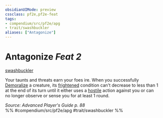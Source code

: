 ```yaml
---
obsidianUIMode: preview
cssclass: pf2e,pf2e-feat
tags:
- compendium/src/pf2e/apg
- trait/swashbuckler
aliases: ["Antagonize"]
---
```

# Antagonize  *Feat 2*  
[swashbuckler](rules/traits/swashbuckler-apg.md "Swashbuckler Class Trait")  


Your taunts and threats earn your foes ire. When you successfully [Demoralize](rules/actions/demoralize.md) a creature, its [frightened](rules/conditions.md#Frightened) condition can't decrease to less than 1 at the end of its turn until it either uses a [hostile](rules/conditions.md#Hostile) action against you or can no longer observe or sense you for at least 1 round.

*Source: Advanced Player's Guide p. 88*  
%% #compendium/src/pf2e/apg #trait/swashbuckler %%